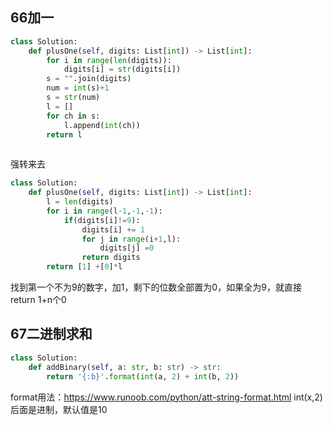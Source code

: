 ## 66加一
```python
class Solution:
    def plusOne(self, digits: List[int]) -> List[int]:
        for i in range(len(digits)):
            digits[i] = str(digits[i])
        s = "".join(digits)
        num = int(s)+1
        s = str(num)
        l = []
        for ch in s:
            l.append(int(ch))
        return l
        
```
强转来去

```python
class Solution:
    def plusOne(self, digits: List[int]) -> List[int]:
        l = len(digits)
        for i in range(l-1,-1,-1):
            if(digits[i]!=9):
                digits[i] += 1
                for j in range(i+1,l):
                    digits[j] =0
                return digits
        return [1] +[0]*l
```
找到第一个不为9的数字，加1，剩下的位数全部置为0，如果全为9，就直接return 1+n个0
## 67二进制求和
```python
class Solution:
    def addBinary(self, a: str, b: str) -> str:
        return '{:b}'.format(int(a, 2) + int(b, 2))
```
format用法：https://www.runoob.com/python/att-string-format.html
int(x,2)后面是进制，默认值是10